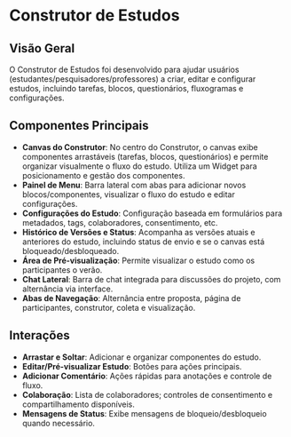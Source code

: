 # Construtor de Estudos

## Visão Geral

O Construtor de Estudos foi desenvolvido para ajudar usuários (estudantes/pesquisadores/professores) a criar, editar e configurar estudos, incluindo tarefas, blocos, questionários, fluxogramas e configurações.

## Componentes Principais

- **Canvas do Construtor**: No centro do Construtor, o canvas exibe componentes arrastáveis (tarefas, blocos, questionários) e permite organizar visualmente o fluxo do estudo. Utiliza um Widget para posicionamento e gestão dos componentes.
- **Painel de Menu**: Barra lateral com abas para adicionar novos blocos/componentes, visualizar o fluxo do estudo e editar configurações.
- **Configurações do Estudo**: Configuração baseada em formulários para metadados, tags, colaboradores, consentimento, etc.
- **Histórico de Versões e Status**: Acompanha as versões atuais e anteriores do estudo, incluindo status de envio e se o canvas está bloqueado/desbloqueado.
- **Área de Pré-visualização**: Permite visualizar o estudo como os participantes o verão.
- **Chat Lateral**: Barra de chat integrada para discussões do projeto, com alternância via interface.
- **Abas de Navegação**: Alternância entre proposta, página de participantes, construtor, coleta e visualização.

## Interações

- **Arrastar e Soltar**: Adicionar e organizar componentes do estudo.
- **Editar/Pré-visualizar Estudo**: Botões para ações principais.
- **Adicionar Comentário**: Ações rápidas para anotações e controle de fluxo.
- **Colaboração**: Lista de colaboradores; controles de consentimento e compartilhamento disponíveis.
- **Mensagens de Status**: Exibe mensagens de bloqueio/desbloqueio quando necessário.